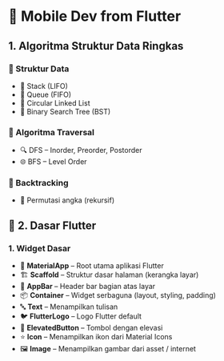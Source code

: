 # 📱 Mobile Dev from Flutter

## 1. Algoritma Struktur Data Ringkas
### 📌 Struktur Data
- 🧱 Stack (LIFO)
- 🧭 Queue (FIFO)
- 🔁 Circular Linked List
- 🌲 Binary Search Tree (BST)
### 📌 Algoritma Traversal
- 🔍 DFS – Inorder, Preorder, Postorder
- 🌐 BFS – Level Order
### 📌 Backtracking
- 🔄 Permutasi angka (rekursif)

## 📱 2. Dasar Flutter
###  1. Widget Dasar
- 🧱 **MaterialApp** – Root utama aplikasi Flutter
- 🏗️ **Scaffold** – Struktur dasar halaman (kerangka layar)
- 🧭 **AppBar** – Header bar bagian atas layar
- 📦 **Container** – Widget serbaguna (layout, styling, padding)
- 🔤 **Text** – Menampilkan tulisan
- 🐦 **FlutterLogo** – Logo Flutter default
- 🔘 **ElevatedButton** – Tombol dengan elevasi
- ⭐ **Icon** – Menampilkan ikon dari Material Icons
- 🖼️ **Image** – Menampilkan gambar dari asset / internet